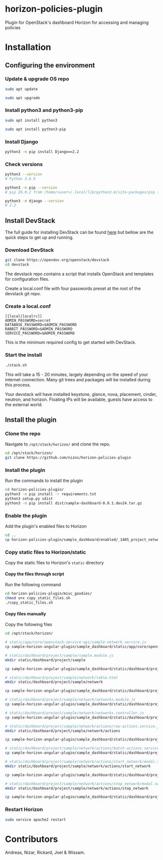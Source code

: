 # horizon-policies-plugin
Plugin for OpenStack's dashboard Horizon for accessing and managing policies

# Installation

## Configuring the environment

### Update & upgrade OS repo
```Bash
sudo apt update
```

```Bash
sudo apt upgrade
```

### Install python3 and python3-pip
```Bash
sudo apt install python3
```

```Bash
sudo apt install python3-pip
```

### Install Django
```Bash
python3 -m pip install Django==2.2
```

### Check versions

```Bash
python3 --version
# Python 3.6.9
```

```Bash
python3 -m pip --version
# pip 20.0.2 from /home/<user>/.local/lib/python3.6/site-packages/pip (python 3.6)
```

```Bash
python3 -m django --version
# 2.2
```

## Install DevStack
The full guide for installing DevStack can be found [here](https://docs.openstack.org/devstack/train/) but bellow are the quick steps to get up and running.

### Download DevStack

```Bash
git clone https://opendev.org/openstack/devstack
cd devstack
```
The devstack repo contains a script that installs OpenStack and templates for configuration files.

Create a local.conf file with four passwords preset at the root of the devstack git repo.


### Create a local.conf
```Conf
[[local|localrc]]
ADMIN_PASSWORD=secret
DATABASE_PASSWORD=$ADMIN_PASSWORD
RABBIT_PASSWORD=$ADMIN_PASSWORD
SERVICE_PASSWORD=$ADMIN_PASSWORD
```
This is the minimum required config to get started with DevStack.


### Start the install

```Bash
./stack.sh
```
This will take a 15 - 20 minutes, largely depending on the speed of your internet connection. Many git trees and packages will be installed during this process.

Your devstack will have installed keystone, glance, nova, placement, cinder, neutron, and horizon. Floating IPs will be available, guests have access to the external world.

## Install the plugin

### Clone the repo
Navigate to `/opt/stack/horizon/` and clone the repo.

```Bash
cd /opt/stack/horizon/
git clone https://github.com/nizos/horizon-policies-plugin
```

### Install the plugin
Run the commands to install the plugin

```Bash
cd horizon-policies-plugin/
python3 -m pip install -r requirements.txt
python3 setup.py sdist
python3 -m pip install dist/sample-dashboard-0.0.1.dev24.tar.gz
```

### Enable the plugin
Add the plugin's enabled files to Horizon

```Bash
cd ..
cp horizon-policies-plugin/sample_dashboard/enabled/_1485_project_network_sample_enabled.py openstack_dashboard/enabled/
```

### Copy static files to Horizon/static
Copy the static files to Horizon's `static` directory

#### Copy the files through script
Run the following command

```Bash
cd horizon-policies-plugin/misc_goodies/
chmod u+x copy_static_files.sh
./copy_static_files.sh
```
#### Copy files manually
Copy the following files
```Bash
cd /opt/stack/horizon/

# static/app/core/openstack-service-api/sample-network.service.js
cp sample-horizon-angular-plugin/sample_dashboard/static/app/core/openstack-service-api/sample-network.service.js static/app/core/openstack-service-api/

# static/dashboard/project/sample/sample.module.js
mkdir static/dashboard/project/sample

cp sample-horizon-angular-plugin/sample_dashboard/static/dashboard/project/sample/sample.module.js static/dashboard/project/sample/

# static/dashboard/project/sample/network/table.html
mkdir static/dashboard/project/sample/network

cp sample-horizon-angular-plugin/sample_dashboard/static/dashboard/project/sample/network/table.html static/dashboard/project/sample/network/

# static/dashboard/project/sample/network/networks.module.js
cp sample-horizon-angular-plugin/sample_dashboard/static/dashboard/project/sample/network/networks.module.js static/dashboard/project/sample/network/

# static/dashboard/project/sample/network/networks.controller.js
cp sample-horizon-angular-plugin/sample_dashboard/static/dashboard/project/sample/network/networks.controller.js static/dashboard/project/sample/network/

# static/dashboard/project/sample/network/actions/row-actions.service.js
mkdir static/dashboard/project/sample/network/actions

cp sample-horizon-angular-plugin/sample_dashboard/static/dashboard/project/sample/network/actions/row-actions.service.js static/dashboard/project/sample/network/actions/

# static/dashboard/project/sample/network/actions/batch-actions.service.js
cp sample-horizon-angular-plugin/sample_dashboard/static/dashboard/project/sample/network/actions/batch-actions.service.js static/dashboard/project/sample/network/actions/

# static/dashboard/project/sample/network/actions/start_network/modal.service.js
mkdir static/dashboard/project/sample/network/actions/start_network

cp sample-horizon-angular-plugin/sample_dashboard/static/dashboard/project/sample/network/actions/start_network/modal.service.js static/dashboard/project/sample/network/actions/start_network/

# static/dashboard/project/sample/network/actions/stop_network/modal.service.js
mkdir static/dashboard/project/sample/network/actions/stop_network

cp sample-horizon-angular-plugin/sample_dashboard/static/dashboard/project/sample/network/actions/stop_network/modal.service.js static/dashboard/project/sample/network/actions/stop_network/

```

### Restart Horizon
```Bash
sudo service apache2 restart
```

# Contributors
Andreas, Nizar, Rickard, Joel & Wissam.
